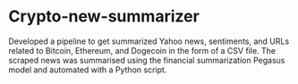 # Crypto-new-summarizer
Developed a pipeline to get summarized Yahoo news, sentiments, and URLs related to Bitcoin, Ethereum, and Dogecoin in the form of a CSV file. The scraped news was summarised using the financial summarization Pegasus model and automated with a Python script.
